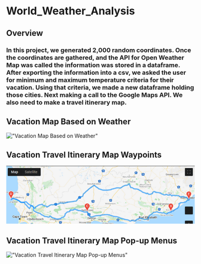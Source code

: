 # World_Weather_Analysis
## Overview
### In this project, we generated 2,000 random coordinates. Once the coordinates are gathered, and the API for Open Weather Map was called the information was stored in a dataframe. After exporting the information into a csv, we asked the user for minimum and maximum temperature criteria for their vacation. Using that criteria, we made a new dataframe holding those cities. Next making a call to the Google Maps API. We also need to make a travel itinerary map.
## Vacation Map Based on Weather
!["Vacation Map Based on Weather"](Weather_Database/WeatherPy_vacation_map.png)
## Vacation Travel Itinerary Map Waypoints 
!["Vacation Travel Itinerary Map Waypoints"](Vacation_Itinerary/WeatherPy_travel_map.png)
## Vacation Travel Itinerary Map Pop-up Menus
!["Vacation Travel Itinerary Map Pop-up Menus"](Vacation_Iinerary/WeatherPy_travel_map_marker.png)
